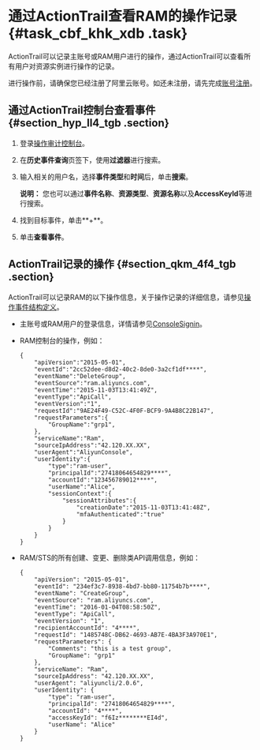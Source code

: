 # 通过ActionTrail查看RAM的操作记录 {#task_cbf_khk_xdb .task}

ActionTrail可以记录主账号或RAM用户进行的操作，通过ActionTrail可以查看所有用户对资源实例进行操作的记录。

进行操作前，请确保您已经注册了阿里云账号。如还未注册，请先完成[账号注册](https://account.aliyun.com/register/register.htm)。

## 通过ActionTrail控制台查看事件 {#section_hyp_ll4_tgb .section}

1.  登录[操作审计控制台](https://actiontrail.console.aliyun.com)。
2.  在**历史事件查询**页签下，使用**过滤器**进行搜索。
3.  输入相关的用户名，选择**事件类型**和**时间**后，单击**搜索**。 

    **说明：** 您也可以通过**事件名称**、**资源类型**、**资源名称**以及**AccessKeyId**等进行搜索。

4.  找到目标事件，单击**+**。
5.  单击**查看事件**。

## ActionTrail记录的操作 {#section_qkm_4f4_tgb .section}

ActionTrail可以记录RAM的以下操作信息，关于操作记录的详细信息，请参见[操作事件结构定义](../../../../cn.zh-CN/历史事件管理/操作事件结构定义.md#)。

-   主账号或RAM用户的登录信息，详情请参见[ConsoleSignin](../../../../cn.zh-CN/历史事件管理/操作事件示例/ConsoleSignin.md#)。
-   RAM控制台的操作，例如：

    ``` {#codeblock_sm6_6f2_rci .language-json}
    {
        "apiVersion":"2015-05-01",
        "eventId":"2cc52dee-d8d2-40c2-8de0-3a2cf1df****",
        "eventName":"DeleteGroup",
        "eventSource":"ram.aliyuncs.com",
        "eventTime":"2015-11-03T13:41:49Z",
        "eventType":"ApiCall",
        "eventVersion":"1",
        "requestId":"9AE24F49-C52C-4F0F-BCF9-9A4B8C22B147",
        "requestParameters":{
            "GroupName":"grp1",
        },
        "serviceName":"Ram",
        "sourceIpAddress":"42.120.XX.XX",
        "userAgent":"AliyunConsole",
        "userIdentity":{
            "type":"ram-user",
            "principalId":"27418064654829****",
            "accountId":"123456789012****",
            "userName":"Alice",
            "sessionContext":{
                "sessionAttributes":{
                    "creationDate":"2015-11-03T13:41:48Z",
                    "mfaAuthenticated":"true"
                }
            }
        }
    }                        
    ```

-   RAM/STS的所有创建、变更、删除类API调用信息，例如：

    ``` {#codeblock_ptd_6m4_yow .language-json}
    {
        "apiVersion": "2015-05-01",
        "eventId": "234ef3c7-8938-4bd7-bb80-11754b7b****",
        "eventName": "CreateGroup",
        "eventSource": "ram.aliyuncs.com",
        "eventTime": "2016-01-04T08:58:50Z",
        "eventType": "ApiCall",
        "eventVersion": "1",
        "recipientAccountId": "4****",
        "requestId": "1485748C-DB62-4693-AB7E-4BA3F3A970E1",
        "requestParameters": {
            "Comments": "this is a test group",
            "GroupName": "grp1"
        },
        "serviceName": "Ram",
        "sourceIpAddress": "42.120.XX.XX",
        "userAgent": "aliyuncli/2.0.6",
        "userIdentity": {
            "type": "ram-user",
            "principalId": "27418064654829****",
            "accountId": "4****",
            "accessKeyId": "f6Iz********EI4d",
            "userName": "Alice"
        }
    }                        
    ```


